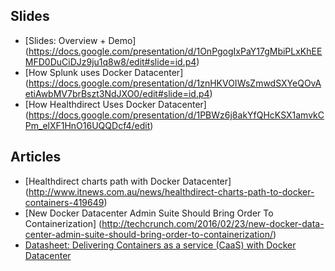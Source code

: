 ## Slides

- [Slides: Overview + Demo] (https://docs.google.com/presentation/d/1OnPgogIxPaY17gMbiPLxKhEEMFD0DuCiDJz9ju1q8w8/edit#slide=id.p4)
- [How Splunk uses Docker Datacenter] (https://docs.google.com/presentation/d/1znHKVOIWsZmwdSXYeQOvAetiAwbMV7brBszt3NdJXO0/edit#slide=id.p4)
- [How Healthdirect Uses Docker Datacenter] (https://docs.google.com/presentation/d/1PBWz6j8akYfQHcKSX1amvkCPm_elXF1HnO16UQQDcf4/edit)

## Articles

- [Healthdirect charts path with Docker Datacenter] (http://www.itnews.com.au/news/healthdirect-charts-path-to-docker-containers-419649)
- [New Docker Datacenter Admin Suite Should Bring Order To Containerization] (http://techcrunch.com/2016/02/23/new-docker-data-center-admin-suite-should-bring-order-to-containerization/)
- [Datasheet: Delivering Containers as a service (CaaS) with Docker Datacenter](https://www.docker.com/sites/default/files/DR_Datasheet_Caas%20Datacenter_042716_V2-2_3.pdf)
